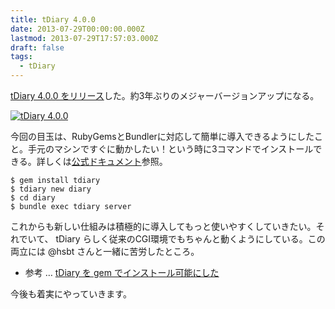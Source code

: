 ```yaml
---
title: tDiary 4.0.0
date: 2013-07-29T00:00:00.000Z
lastmod: 2013-07-29T17:57:03.000Z
draft: false
tags:
  - tDiary
---
```


[tDiary 4.0.0 をリリース](http://www.tdiary.org/20130730.html)した。約3年ぶりのメジャーバージョンアップになる。

[![tDiary 4.0.0](https://farm6.staticflickr.com/5536/9392701223_42e592c909_z.jpg "tDiary 4.0.0")](http://www.flickr.com/photos/machu/9392701223/)

今回の目玉は、RubyGemsとBundlerに対応して簡単に導入できるようにしたこと。手元のマシンですぐに動かしたい！という時に3コマンドでインストールできる。詳しくは[公式ドキュメント](https://github.com/tdiary/tdiary-core/blob/master/doc/INSTALL-rack.md)参照。

```
$ gem install tdiary
$ tdiary new diary
$ cd diary
$ bundle exec tdiary server
```

これからも新しい仕組みは積極的に導入してもっと使いやすくしていきたい。それでいて、 tDiary らしく従来のCGI環境でもちゃんと動くようにしている。この両立には @hsbt さんと一緒に苦労したところ。

- 参考 … [tDiary を gem でインストール可能にした](/posts/20130507/p01)

今後も着実にやっていきます。
